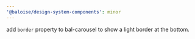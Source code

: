 ```yaml
---
'@baloise/design-system-components': minor
---
```


add `border` property to bal-carousel to show a light border at the bottom.
